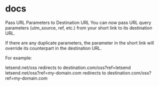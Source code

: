 # docs
Pass URL Parameters to Destination URL
You can now pass URL query parameters (utm_source, ref, etc.) from your short link to its destination URL.

If there are any duplicate parameters, the parameter in the short link will override its counterpart in the destination URL.

For example:

letsend.net/oss redirects to destination.com/oss?ref=letsend
letsend.net/oss?ref=my-domain.com redirects to destination.com/oss?ref=my-domain.com
